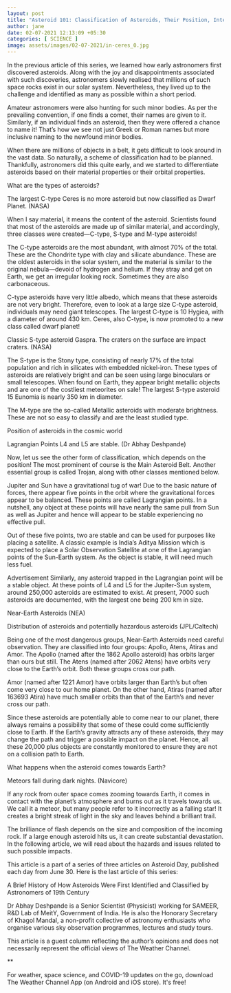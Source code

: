 ```yaml
---
layout: post
title: "Asteroid 101: Classification of Asteroids, Their Position, Interactions with Earth, and More"
author: jane 
date: 02-07-2021 12:13:09 +05:30 
categories: [ SCIENCE ] 
image: assets/images/02-07-2021/in-ceres_0.jpg
---
```

In the previous article of this series, we learned how early astronomers first discovered asteroids. Along with the joy and disappointments associated with such discoveries, astronomers slowly realised that millions of such space rocks exist in our solar system. Nevertheless, they lived up to the challenge and identified as many as possible within a short period.

Amateur astronomers were also hunting for such minor bodies. As per the prevailing convention, if one finds a comet, their names are given to it. Similarly, if an individual finds an asteroid, then they were offered a chance to name it! That’s how we see not just Greek or Roman names but more inclusive naming to the newfound minor bodies.

When there are millions of objects in a belt, it gets difficult to look around in the vast data. So naturally, a scheme of classification had to be planned. Thankfully, astronomers did this quite early, and we started to differentiate asteroids based on their material properties or their orbital properties.

What are the types of asteroids?

The largest C-type Ceres is no more asteroid but now classified as Dwarf Planet. (NASA)

When I say material, it means the content of the asteroid. Scientists found that most of the asteroids are made up of similar material, and accordingly, three classes were created—C-type, S-type and M-type asteroids!

The C-type asteroids are the most abundant, with almost 70% of the total. These are the Chondrite type with clay and silicate abundance. These are the oldest asteroids in the solar system, and the material is similar to the original nebula—devoid of hydrogen and helium. If they stray and get on Earth, we get an irregular looking rock. Sometimes they are also carbonaceous.

C-type asteroids have very little albedo, which means that these asteroids are not very bright. Therefore, even to look at a large size C-type asteroid, individuals may need giant telescopes. The largest C-type is 10 Hygiea, with a diameter of around 430 km. Ceres, also C-type, is now promoted to a new class called dwarf planet!

Classic S-type asteroid Gaspra. The craters on the surface are impact craters. (NASA)

The S-type is the Stony type, consisting of nearly 17% of the total population and rich in silicates with embedded nickel-iron. These types of asteroids are relatively bright and can be seen using large binoculars or small telescopes. When found on Earth, they appear bright metallic objects and are one of the costliest meteorites on sale! The largest S-type asteroid 15 Eunomia is nearly 350 km in diameter.

The M-type are the so-called Metallic asteroids with moderate brightness. These are not so easy to classify and are the least studied type.

Position of asteroids in the cosmic world

Lagrangian Points L4 and L5 are stable. (Dr Abhay Deshpande)

Now, let us see the other form of classification, which depends on the position! The most prominent of course is the Main Asteroid Belt. Another essential group is called Trojan, along with other classes mentioned below.

Jupiter and Sun have a gravitational tug of war! Due to the basic nature of forces, there appear five points in the orbit where the gravitational forces appear to be balanced. These points are called Lagrangian points. In a nutshell, any object at these points will have nearly the same pull from Sun as well as Jupiter and hence will appear to be stable experiencing no effective pull.

Out of these five points, two are stable and can be used for purposes like placing a satellite. A classic example is India’s Aditya Mission which is expected to place a Solar Observation Satellite at one of the Lagrangian points of the Sun-Earth system. As the object is stable, it will need much less fuel.

Advertisement Similarly, any asteroid trapped in the Lagrangian point will be a stable object. At these points of L4 and L5 for the Jupiter-Sun system, around 250,000 asteroids are estimated to exist. At present, 7000 such asteroids are documented, with the largest one being 200 km in size.

Near-Earth Asteroids (NEA)

Distribution of asteroids and potentially hazardous asteroids (JPL/Caltech)

Being one of the most dangerous groups, Near-Earth Asteroids need careful observation. They are classified into four groups: Apollo, Atens, Atiras and Amor. The Apollo (named after the 1862 Apollo asteroid) has orbits larger than ours but still. The Atens (named after 2062 Atens) have orbits very close to the Earth’s orbit. Both these groups cross our path.

Amor (named after 1221 Amor) have orbits larger than Earth’s but often come very close to our home planet. On the other hand, Atiras (named after 163693 Atira) have much smaller orbits than that of the Earth’s and never cross our path.

Since these asteroids are potentially able to come near to our planet, there always remains a possibility that some of these could come sufficiently close to Earth. If the Earth’s gravity attracts any of these asteroids, they may change the path and trigger a possible impact on the planet. Hence, all these 20,000 plus objects are constantly monitored to ensure they are not on a collision path to Earth.

What happens when the asteroid comes towards Earth?

Meteors fall during dark nights. (Navicore)

If any rock from outer space comes zooming towards Earth, it comes in contact with the planet’s atmosphere and burns out as it travels towards us. We call it a meteor, but many people refer to it incorrectly as a falling star! It creates a bright streak of light in the sky and leaves behind a brilliant trail.

The brilliance of flash depends on the size and composition of the incoming rock. If a large enough asteroid hits us, it can create substantial devastation. In the following article, we will read about the hazards and issues related to such possible impacts.

This article is a part of a series of three articles on Asteroid Day, published each day from June 30. Here is the last article of this series:

A Brief History of How Asteroids Were First Identified and Classified by Astronomers of 19th Century

Dr Abhay Deshpande is a Senior Scientist (Physicist) working for SAMEER, R&D Lab of MeitY, Government of India. He is also the Honorary Secretary of Khagol Mandal, a non-profit collective of astronomy enthusiasts who organise various sky observation programmes, lectures and study tours.

This article is a guest column reflecting the author’s opinions and does not necessarily represent the official views of The Weather Channel.

**

For weather, space science, and COVID-19 updates on the go, download The Weather Channel App (on Android and iOS store). It's free!